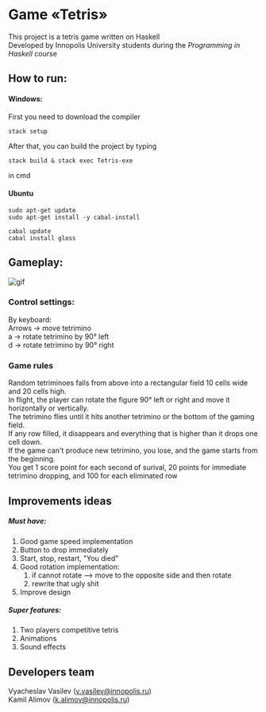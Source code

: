 # Game «Tetris»
This project is a tetris game written on Haskell  
Developed by Innopolis University students during the _Programming in Haskell_ course

## How to run:
#### Windows:
First you need to download the compiler

```
stack setup
```
After that, you can build the project by typing  
```
stack build & stack exec Tetris-exe
```
in cmd

#### Ubuntu

```
sudo apt-get update
sudo apt-get install -y cabal-install

cabal update
cabal install gloss
```

## Gameplay:
![gif](https://s1.gifyu.com/images/tetris-demo.gif)

### Control settings:
By keyboard:  
Arrows -> move tetrimino  
a -> rotate tetrimino by 90° left  
d -> rotate tetrimino by 90° right  

### Game rules
Random tetriminoes falls from above into a rectangular field 10 cells wide and 20 cells high.  
In flight, the player can rotate the figure 90° left or right and move it horizontally or vertically.  
The tetrimino flies until it hits another tetrimino or the bottom of the gaming field.  
If any row filled, it disappears and everything that is higher than it drops one cell down.  
If the game can't produce new tetrimino, you lose, and the game starts from the beginning.  
You get 1 score point for each second of surival, 20 points for immediate tetrimino dropping, and 100 for each eliminated row

## Improvements ideas
##### Must have:
1. Good game speed implementation
1. Button to drop immediately
1. Start, stop, restart, "You died"
1. Good rotation implementation:
    1. if cannot rotate –> move to the opposite side and then rotate
    1. rewrite that ugly shit
1. Improve design
##### Super features:
1. Two players competitive tetris
1. Animations
1. Sound effects

## Developers team
Vyacheslav Vasilev (v.vasilev@innopolis.ru)  
Kamil Alimov (k.alimov@innopolis.ru)
